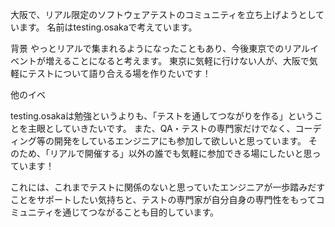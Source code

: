 大阪で、リアル限定のソフトウェアテストのコミュニティを立ち上げようとしています。
名前はtesting.osakaで考えています。

背景
やっとリアルで集まれるようになったこともあり、今後東京でのリアルイベントが増えることになると考えます。
東京に気軽に行けない人が、大阪で気軽にテストについて語り合える場を作りたいです！

他のイベ

testing.osakaは勉強というよりも、「テストを通してつながりを作る」ということを主眼としていきたいです。
また、QA・テストの専門家だけでなく、コーディング等の開発をしているエンジニアにも参加して欲しいと思っています。
そのため、「リアルで開催する」以外の誰でも気軽に参加できる場にしたいと思っています！

これには、これまでテストに関係のないと思っていたエンジニアが一歩踏みだすことをサポートしたい気持ちと、テストの専門家が自分自身の専門性をもってコミュニティを通じてつながることも目的しています。